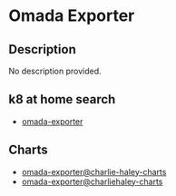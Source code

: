 # Omada Exporter

## Description

No description provided.

## k8 at home search

- [omada-exporter](https://nanne.dev/k8s-at-home-search/#/omada-exporter)

## Charts

- [omada-exporter@charlie-haley-charts](http://charts.charliehaley.dev/)
- [omada-exporter@charliehaley-charts](https://charts.charliehaley.dev/)
